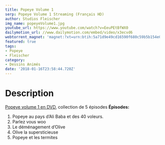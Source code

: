 ```yaml
---
title: Popeye Volume 1
serp: Popeye Volume 1 Streaming (Français HD)
author: Studios Fleischer
img_name: popeyeVolume1.jpg
youtube_url: https://www.youtube.com/watch?v=EeuPEtBfWX0
dailymotion_url: //www.dailymotion.com/embed/video/x3ecvd6
webtorrent_magnet: 'magnet:?xt=urn:btih:5a71d9e49cd16590f680c59b5b154e0e75915485&dn=3Q98ftdfiWqm.mp4&tr=udp://explodie.org:6969&tr=udp://tracker.coppersurfer.tk:6969&tr=udp://tracker.empire-js.us:1337&tr=udp://tracker.leechers-paradise.org:6969&tr=udp://tracker.opentrackr.org:1337&tr=wss://tracker.btorrent.xyz&tr=wss://tracker.fastcast.nz&tr=wss://tracker.openwebtorrent.com&as=https://seed01.bitchute.com/8929/3Q98ftdfiWqm.mp4&as=https://seed02.bitchute.com/8929/3Q98ftdfiWqm.mp4&as=https://seed03.bitchute.com/8929/3Q98ftdfiWqm.mp4&xs=https://www.bitchute.com/torrent/8929/3Q98ftdfiWqm.torrent'
featured: true
tags:
- Popeye
- Fleischer
category:
- Dessins Animés
date: '2018-01-16T23:58:44.720Z'
---
```


# Description
[Popeye volume 1 en DVD](https://www.amazon.fr/gp/product/B000EHS5DS/ref=as_li_tl?ie=UTF8&tag=ctimes-21&camp=1642&creative=6746&linkCode=as2&creativeASIN=B000EHS5DS&linkId=597ecfa2f888f8e9bd702a54b8c1db86), collection de 5 épisodes
**Épisodes:**
1. Popeye au pays d’Ali Baba et des 40 voleurs.
2. Parlez vous woo
3. Le déménagement d’Olive
4. Olive la supersticieuse
5. Popeye et les termites
